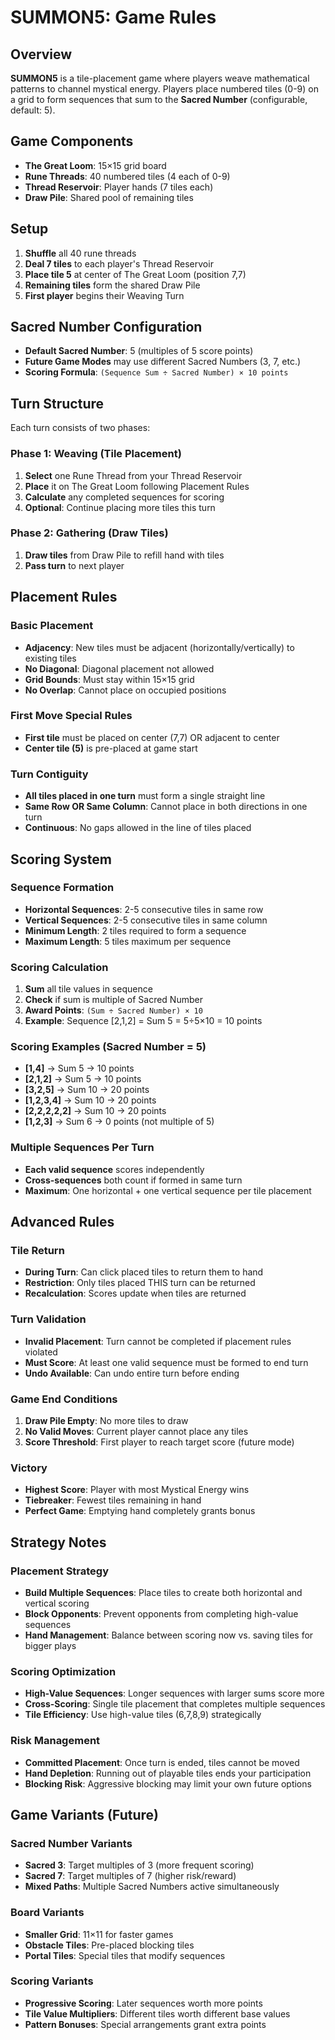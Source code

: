 # SUMMON5: Game Rules

## Overview
**SUMMON5** is a tile-placement game where players weave mathematical patterns to channel mystical energy. Players place numbered tiles (0-9) on a grid to form sequences that sum to the **Sacred Number** (configurable, default: 5).

## Game Components
- **The Great Loom**: 15×15 grid board
- **Rune Threads**: 40 numbered tiles (4 each of 0-9)
- **Thread Reservoir**: Player hands (7 tiles each)
- **Draw Pile**: Shared pool of remaining tiles

## Setup
1. **Shuffle** all 40 rune threads
2. **Deal 7 tiles** to each player's Thread Reservoir
3. **Place tile 5** at center of The Great Loom (position 7,7)
4. **Remaining tiles** form the shared Draw Pile
5. **First player** begins their Weaving Turn

## Sacred Number Configuration
- **Default Sacred Number**: 5 (multiples of 5 score points)
- **Future Game Modes** may use different Sacred Numbers (3, 7, etc.)
- **Scoring Formula**: `(Sequence Sum ÷ Sacred Number) × 10 points`

## Turn Structure
Each turn consists of two phases:

### Phase 1: Weaving (Tile Placement)
1. **Select** one Rune Thread from your Thread Reservoir
2. **Place** it on The Great Loom following Placement Rules
3. **Calculate** any completed sequences for scoring
4. **Optional**: Continue placing more tiles this turn

### Phase 2: Gathering (Draw Tiles)
1. **Draw tiles** from Draw Pile to refill hand with tiles
2. **Pass turn** to next player

## Placement Rules

### Basic Placement
- **Adjacency**: New tiles must be adjacent (horizontally/vertically) to existing tiles
- **No Diagonal**: Diagonal placement not allowed
- **Grid Bounds**: Must stay within 15×15 grid
- **No Overlap**: Cannot place on occupied positions

### First Move Special Rules
- **First tile** must be placed on center (7,7) OR adjacent to center
- **Center tile (5)** is pre-placed at game start

### Turn Contiguity
- **All tiles placed in one turn** must form a single straight line
- **Same Row OR Same Column**: Cannot place in both directions in one turn
- **Continuous**: No gaps allowed in the line of tiles placed

## Scoring System

### Sequence Formation
- **Horizontal Sequences**: 2-5 consecutive tiles in same row
- **Vertical Sequences**: 2-5 consecutive tiles in same column
- **Minimum Length**: 2 tiles required to form a sequence
- **Maximum Length**: 5 tiles maximum per sequence

### Scoring Calculation
1. **Sum** all tile values in sequence
2. **Check** if sum is multiple of Sacred Number
3. **Award Points**: `(Sum ÷ Sacred Number) × 10`
4. **Example**: Sequence [2,1,2] = Sum 5 = 5÷5×10 = 10 points

### Scoring Examples (Sacred Number = 5)
- **[1,4]** → Sum 5 → 10 points
- **[2,1,2]** → Sum 5 → 10 points  
- **[3,2,5]** → Sum 10 → 20 points
- **[1,2,3,4]** → Sum 10 → 20 points
- **[2,2,2,2,2]** → Sum 10 → 20 points
- **[1,2,3]** → Sum 6 → 0 points (not multiple of 5)

### Multiple Sequences Per Turn
- **Each valid sequence** scores independently
- **Cross-sequences** both count if formed in same turn
- **Maximum**: One horizontal + one vertical sequence per tile placement

## Advanced Rules

### Tile Return
- **During Turn**: Can click placed tiles to return them to hand
- **Restriction**: Only tiles placed THIS turn can be returned
- **Recalculation**: Scores update when tiles are returned

### Turn Validation
- **Invalid Placement**: Turn cannot be completed if placement rules violated
- **Must Score**: At least one valid sequence must be formed to end turn
- **Undo Available**: Can undo entire turn before ending

### Game End Conditions
1. **Draw Pile Empty**: No more tiles to draw
2. **No Valid Moves**: Current player cannot place any tiles
3. **Score Threshold**: First player to reach target score (future mode)

### Victory
- **Highest Score**: Player with most Mystical Energy wins
- **Tiebreaker**: Fewest tiles remaining in hand
- **Perfect Game**: Emptying hand completely grants bonus

## Strategy Notes

### Placement Strategy
- **Build Multiple Sequences**: Place tiles to create both horizontal and vertical scoring
- **Block Opponents**: Prevent opponents from completing high-value sequences  
- **Hand Management**: Balance between scoring now vs. saving tiles for bigger plays

### Scoring Optimization
- **High-Value Sequences**: Longer sequences with larger sums score more
- **Cross-Scoring**: Single tile placement that completes multiple sequences
- **Tile Efficiency**: Use high-value tiles (6,7,8,9) strategically

### Risk Management
- **Committed Placement**: Once turn is ended, tiles cannot be moved
- **Hand Depletion**: Running out of playable tiles ends your participation
- **Blocking Risk**: Aggressive blocking may limit your own future options

## Game Variants (Future)

### Sacred Number Variants
- **Sacred 3**: Target multiples of 3 (more frequent scoring)
- **Sacred 7**: Target multiples of 7 (higher risk/reward)
- **Mixed Paths**: Multiple Sacred Numbers active simultaneously

### Board Variants  
- **Smaller Grid**: 11×11 for faster games
- **Obstacle Tiles**: Pre-placed blocking tiles
- **Portal Tiles**: Special tiles that modify sequences

### Scoring Variants
- **Progressive Scoring**: Later sequences worth more points
- **Tile Value Multipliers**: Different tiles worth different base values
- **Pattern Bonuses**: Special arrangements grant extra points 